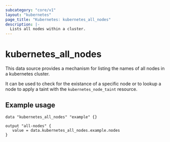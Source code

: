```yaml
---
subcategory: "core/v1"
layout: "kubernetes"
page_title: "Kubernetes: kubernetes_all_nodes"
description: |-
  Lists all nodes within a cluster.
---
```


# kubernetes_all_nodes

This data source provides a mechanism for listing the names of all nodes in a
kubernetes cluster.

It can be used to check for the existance of a specific node or to lookup a node
to apply a taint with the `kubernetes_node_taint` resource.

## Example usage

```hcl
data "kubernetes_all_nodes" "example" {}

output "all-nodes" {
   value = data.kubernetes_all_nodes.example.nodes
}
```
